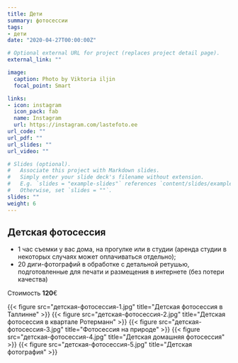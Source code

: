 ```yaml
---
title: Дети
summary: фотосессии
tags:
- дети
date: "2020-04-27T00:00:00Z"

# Optional external URL for project (replaces project detail page).
external_link: ""

image:
  caption: Photo by Viktoria iljin
  focal_point: Smart

links:
- icon: instagram
  icon_pack: fab
  name: Instagram 
  url: https://instagram.com/lastefoto.ee
url_code: ""
url_pdf: ""
url_slides: ""
url_video: ""

# Slides (optional).
#   Associate this project with Markdown slides.
#   Simply enter your slide deck's filename without extension.
#   E.g. `slides = "example-slides"` references `content/slides/example-slides.md`.
#   Otherwise, set `slides = ""`.
slides: ""
weight: 6
---
```


## Детская фотосессия

* 1 час съемки у вас дома, на прогулке или в студии (аренда студии в некоторых случаях может оплачиваться отдельно);
* 20 диги-фотографий в обработке с детальной ретушью, подготовленные для печати и размещения в интернете (без потери качества)

Стоимость **120**€

{{< figure src="детская-фотосессия-1.jpg" title="Детская фотосессия в Таллинне" >}}
{{< figure src="детская-фотосессия-2.jpg" title="Детская фотосессия в квартале Ротерманн" >}}
{{< figure src="детская-фотосессия-3.jpg" title="Фотосессия на природе" >}}
{{< figure src="детская-фотосессия-4.jpg" title="Детская домашняя фотосессия" >}}
{{< figure src="детская-фотосессия-5.jpg" title="Детская фотография" >}}